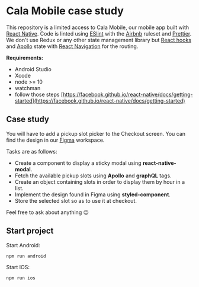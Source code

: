 # Cala Mobile case study

This repository is a limited access to Cala Mobile, our mobile app built with [React Native](https://reactnative.dev/docs/getting-started). Code is linted using [ESlint](https://github.com/eslint/eslint) with the [Airbnb](https://github.com/airbnb/javascript) ruleset and [Prettier](https://github.com/prettier/prettier). We don't use Redux or any other state management library but [React hooks](https://reactjs.org/docs/hooks-overview.html) and [Apollo](https://www.apollographql.com/docs/react/) state with [React Navigation](https://reactnavigation.org/docs/getting-started) for the routing.

**Requirements:**

- Android Studio
- Xcode
- node >= 10
- watchman
- follow those steps [https://facebook.github.io/react-native/docs/getting-started](https://facebook.github.io/react-native/docs/getting-started)

## Case study

You will have to add a pickup slot picker to the Checkout screen. You can find the design in our [Figma](https://www.figma.com/file/F5JIBuGkuNkBvrvYdU8cmC/Software-case-study?node-id=0%3A1) workspace.

Tasks are as follows:

- Create a component to display a sticky modal using **react-native-modal**.
- Fetch the available pickup slots using **Apollo** and **graphQL** tags.
- Create an object containing slots in order to display them by hour in a list.
- Implement the design found in Figma using **styled-component**.
- Store the selected slot so as to use it at checkout.

Feel free to ask about anything 😉

## Start project

Start Android:

```bash
npm run android
```

Start IOS:

```bash
npm run ios
```
